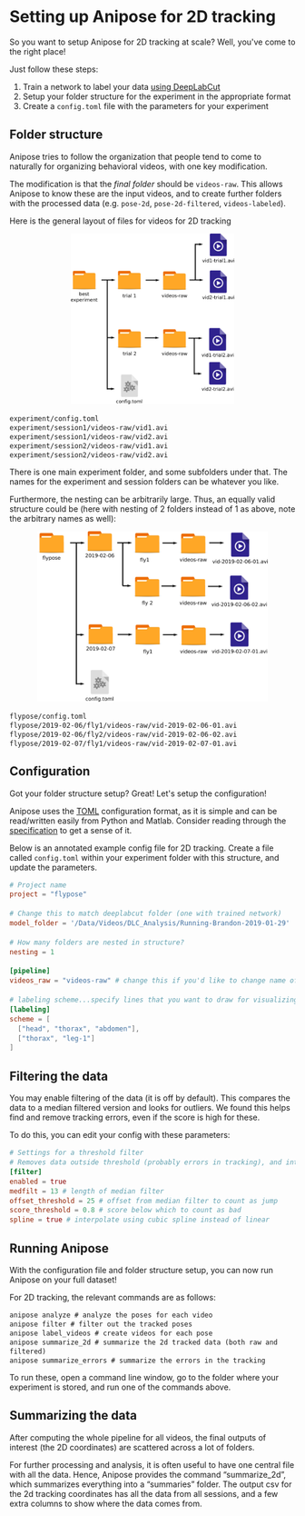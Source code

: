 # Setting up Anipose for 2D tracking

So you want to setup Anipose for 2D tracking at scale? Well, you've come to the right place!

Just follow these steps:

1) Train a network to label your data [using DeepLabCut](https://github.com/AlexEMG/DeepLabCut/blob/master/docs/UseOverviewGuide.md)
2) Setup your folder structure for the experiment in the appropriate format
3) Create a `config.toml` file with the parameters for your experiment

## Folder structure

Anipose tries to follow the organization that people tend to come to
naturally for organizing behavioral videos, with one key modification.

The modification is that the *final folder* should be `videos-raw`. This allows Anipose to know these are the input videos, and to create further folders with the processed data (e.g. `pose-2d`, `pose-2d-filtered`, `videos-labeled`).


Here is the general layout of files for videos for 2D tracking

<p align="center">
<img src="https://raw.githubusercontent.com/lambdaloop/anipose-docs/master/folder_structure.png" height="300px" >
</p>

```
experiment/config.toml
experiment/session1/videos-raw/vid1.avi
experiment/session1/videos-raw/vid2.avi
experiment/session2/videos-raw/vid1.avi
experiment/session2/videos-raw/vid2.avi
```


There is one main experiment folder, and some subfolders under that.
The names for the experiment and session folders can be whatever you like.

Furthermore, the nesting can be arbitrarily large. Thus, an equally valid structure could be (here with nesting of 2 folders instead of 1 as above, note the arbitrary names as well):

<p align="center">
<img src="https://raw.githubusercontent.com/lambdaloop/anipose-docs/master/folder_structure_2.png" height="300px" >
</p>

```
flypose/config.toml
flypose/2019-02-06/fly1/videos-raw/vid-2019-02-06-01.avi
flypose/2019-02-06/fly2/videos-raw/vid-2019-02-06-02.avi
flypose/2019-02-07/fly1/videos-raw/vid-2019-02-07-01.avi
```


## Configuration

Got your folder structure setup? Great!
Let's setup the configuration!

Anipose uses the [TOML](https://github.com/toml-lang/toml) configuration format, as it is simple and can be read/written easily from Python and Matlab. Consider reading through the [specification](https://github.com/toml-lang/toml) to get a sense of it.


Below is an annotated example config file for 2D tracking. Create a
file called `config.toml` within your experiment folder with this
structure, and update the parameters.

```toml
# Project name
project = "flypose"

# Change this to match deeplabcut folder (one with trained network)
model_folder = '/Data/Videos/DLC_Analysis/Running-Brandon-2019-01-29'

# How many folders are nested in structure?
nesting = 1

[pipeline]
videos_raw = "videos-raw" # change this if you'd like to change name of "videos-raw" folder

# labeling scheme...specify lines that you want to draw for visualizing labels in videos
[labeling]
scheme = [
  ["head", "thorax", "abdomen"],
  ["thorax", "leg-1"]
]
```


## Filtering the data

You may enable filtering of the data (it is off by default). This compares the data to a median filtered version and looks for outliers. We found this helps find and remove tracking errors, even if the score is high for these.

To do this, you can edit your config with these parameters:
```toml
# Settings for a threshold filter
# Removes data outside threshold (probably errors in tracking), and interpolates
[filter]
enabled = true
medfilt = 13 # length of median filter
offset_threshold = 25 # offset from median filter to count as jump
score_threshold = 0.8 # score below which to count as bad
spline = true # interpolate using cubic spline instead of linear
```

## Running Anipose

With the configuration file and folder structure setup, you can now run Anipose on your full dataset!

For 2D tracking, the relevant commands are as follows:
```
anipose analyze # analyze the poses for each video
anipose filter # filter out the tracked poses
anipose label_videos # create videos for each pose
anipose summarize_2d # summarize the 2d tracked data (both raw and filtered)
anipose summarize_errors # summarize the errors in the tracking
```

To run these, open a command line window, go to the folder where your experiment is stored, and run one of the commands above.

## Summarizing the data

After computing the whole pipeline for all videos, the final outputs
of interest (the 2D coordinates) are scattered across a lot of
folders.

For further processing and analysis, it is often useful to have one
central file with all the data. Hence, Anipose provides the command
“summarize_2d”, which summarizes everything into a “summaries” folder.
The output csv for the 2d tracking coordinates has all the data from
all sessions, and a few extra columns to show where the data comes
from.
